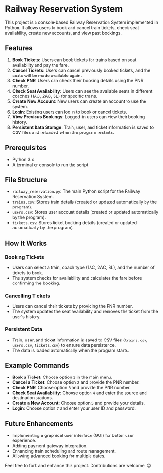 # Railway Reservation System

This project is a console-based Railway Reservation System implemented in Python. It allows users to book and cancel train tickets, check seat availability, create new accounts, and view past bookings.

## Features

1. **Book Tickets**: Users can book tickets for trains based on seat availability and pay the fare.
2. **Cancel Tickets**: Users can cancel previously booked tickets, and the seats will be made available again.
3. **Check PNR**: Users can check their booking details using the PNR number.
4. **Check Seat Availability**: Users can see the available seats in different coaches (1AC, 2AC, SL) for specific trains.
5. **Create New Account**: New users can create an account to use the system.
6. **Login**: Existing users can log in to book or cancel tickets.
7. **View Previous Bookings**: Logged-in users can view their booking history.
8. **Persistent Data Storage**: Train, user, and ticket information is saved to CSV files and reloaded when the program restarts.

## Prerequisites

- Python 3.x
- A terminal or console to run the script


## File Structure

- `railway_reservation.py`: The main Python script for the Railway Reservation System.
- `trains.csv`: Stores train details (created or updated automatically by the program).
- `users.csv`: Stores user account details (created or updated automatically by the program).
- `tickets.csv`: Stores ticket booking details (created or updated automatically by the program).

## How It Works

### Booking Tickets
- Users can select a train, coach type (1AC, 2AC, SL), and the number of tickets to book.
- The system checks for availability and calculates the fare before confirming the booking.

### Cancelling Tickets
- Users can cancel their tickets by providing the PNR number.
- The system updates the seat availability and removes the ticket from the user's history.

### Persistent Data
- Train, user, and ticket information is saved to CSV files (`trains.csv`, `users.csv`, `tickets.csv`) to ensure data persistence.
- The data is loaded automatically when the program starts.

## Example Commands

- **Book a Ticket**: Choose option `1` in the main menu.
- **Cancel a Ticket**: Choose option `2` and provide the PNR number.
- **Check PNR**: Choose option `3` and provide the PNR number.
- **Check Seat Availability**: Choose option `4` and enter the source and destination stations.
- **Create a New Account**: Choose option `5` and provide your details.
- **Login**: Choose option `7` and enter your user ID and password.

## Future Enhancements

- Implementing a graphical user interface (GUI) for better user experience.
- Adding payment gateway integration.
- Enhancing train scheduling and route management.
- Allowing advanced booking for multiple dates.

Feel free to fork and enhance this project. Contributions are welcome! 😊
